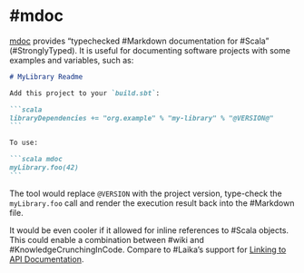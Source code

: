 # #mdoc

[mdoc](https://scalameta.org/mdoc/) provides “typechecked #Markdown documentation for #Scala” (#StronglyTyped). It is useful for documenting software projects with some examples and variables, such as:

````markdown
# MyLibrary Readme

Add this project to your `build.sbt`:

```scala
libraryDependencies += "org.example" % "my-library" % "@VERSION@"
```

To use:

```scala mdoc
myLibrary.foo(42)
```
````

The tool would replace `@VERSION` with the project version, type-check the `myLibrary.foo` call and render the execution result back into the #Markdown file.

It would be even cooler if it allowed for inline references to #Scala objects. This could enable a combination between #wiki and #KnowledgeCrunchingInCode. Compare to #Laika’s support for [Linking to API Documentation](https://planet42.github.io/Laika/0.17/03-preparing-content/02-navigation.html#linking-to-api-documentation).
